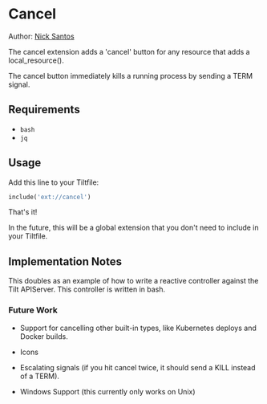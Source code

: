 # Cancel

Author: [Nick Santos](https://github.com/nicks)

The cancel extension adds a 'cancel' button for any resource
that adds a local_resource().

The cancel button immediately kills a running process by sending
a TERM signal.

## Requirements

- `bash`
- `jq`

## Usage

Add this line to your Tiltfile:

```python
include('ext://cancel')
```

That's it!

In the future, this will be a global extension that you don't need to include
in your Tiltfile.

## Implementation Notes

This doubles as an example of how to write a reactive controller
against the Tilt APIServer. This controller is written in bash.

### Future Work

- Support for cancelling other built-in types, like Kubernetes deploys and
Docker builds.

- Icons

- Escalating signals (if you hit cancel twice, it should send a KILL instead of
  a TERM).
  
- Windows Support (this currently only works on Unix)



